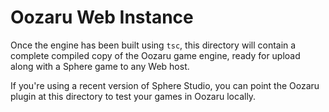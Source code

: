Oozaru Web Instance
===================

Once the engine has been built using `tsc`, this directory will contain a
complete compiled copy of the Oozaru game engine, ready for upload along with
a Sphere game to any Web host.

If you're using a recent version of Sphere Studio, you can point the Oozaru
plugin at this directory to test your games in Oozaru locally.